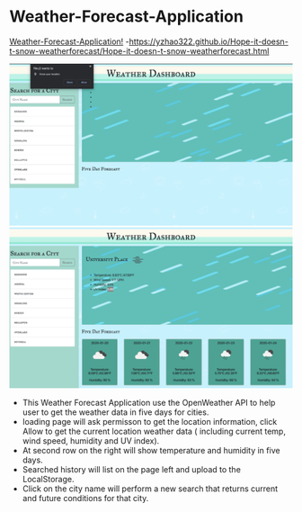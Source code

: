 # Weather-Forecast-Application
[Weather-Forecast-Application!](https://yzhao322.github.io/Hope-it-doesn-t-snow-weatherforecast/Hope-it-doesn-t-snow-weatherforecast.html) -https://yzhao322.github.io/Hope-it-doesn-t-snow-weatherforecast/Hope-it-doesn-t-snow-weatherforecast.html


<img src="source/screenshot1.png" >
<img src="source/screenshot2.png" >


* This Weather Forecast Application use the OpenWeather API to help user to get the weather data in five days for cities. 
* loading page will ask permisson to get the location information, click Allow to get the current location weather data ( including current temp, wind speed, humidity and UV index). 
* At second row on the right will show temperature and humidity in five days.
* Searched history will list on the page left and upload to the LocalStorage. 
* Click on the city name will perform a new search that returns current and future conditions for that city.

